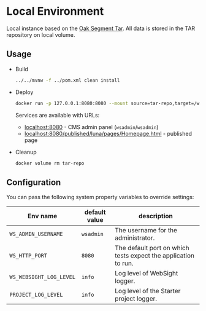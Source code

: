 # Local Environment

Local instance based on the [Oak Segment Tar](https://jackrabbit.apache.org/oak/docs/nodestore/segment/overview.html).
All data is stored in the TAR repository on local volume.

## Usage

* Build
    ```bash
    ../../mvnw -f ../pom.xml clean install
    ```

* Deploy
    ```bash
    docker run -p 127.0.0.1:8080:8080 --mount source=tar-repo,target=/websight/repository ds/websight-cms-starter:latest websight-cms-starter-tar
    ```

    Services are available with URLs:
    - [localhost:8080](http://localhost:8080/) - CMS admin panel (`wsadmin`/`wsadmin`)
    - [localhost:8080/published/luna/pages/Homepage.html](http://localhost:8080/published/luna/pages/Homepage.html) - published page

* Cleanup
    ```bash
    docker volume rm tar-repo
    ```

## Configuration

You can pass the following system property variables to override settings:

| Env name                 | default value  | description                                                    |
|--------------------------|----------------|----------------------------------------------------------------|
| `WS_ADMIN_USERNAME`      | `wsadmin`      | The username for the administrator.                            |
| `WS_HTTP_PORT`           | `8080`         | The default port on which tests expect the application to run. |
| `WS_WEBSIGHT_LOG_LEVEL`  | `info`         | Log level of WebSight logger.                                  |
| `PROJECT_LOG_LEVEL`      | `info`         | Log level of the Starter project logger.                       |